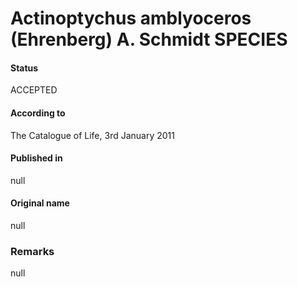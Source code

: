Actinoptychus amblyoceros (Ehrenberg) A. Schmidt SPECIES
=======

#### Status
ACCEPTED

#### According to
The Catalogue of Life, 3rd January 2011

#### Published in
null

#### Original name
null

### Remarks
null